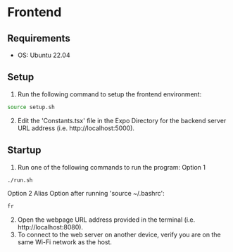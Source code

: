 # Frontend

## Requirements
- OS: Ubuntu 22.04

## Setup

1. Run the following command to setup the frontend environment:
```bash
source setup.sh
```
2. Edit the 'Constants.tsx' file in the Expo Directory for the backend server URL address (i.e. http://localhost:5000).

## Startup

1. Run one of the following commands to run the program:
Option 1
```bash
./run.sh
```
Option 2
Alias Option after running 'source ~/.bashrc':
```bash
fr
```
2. Open the webpage URL address provided in the terminal (i.e. http://localhost:8080).
3. To connect to the web server on another device, verify you are on the same Wi-Fi network as the host.
